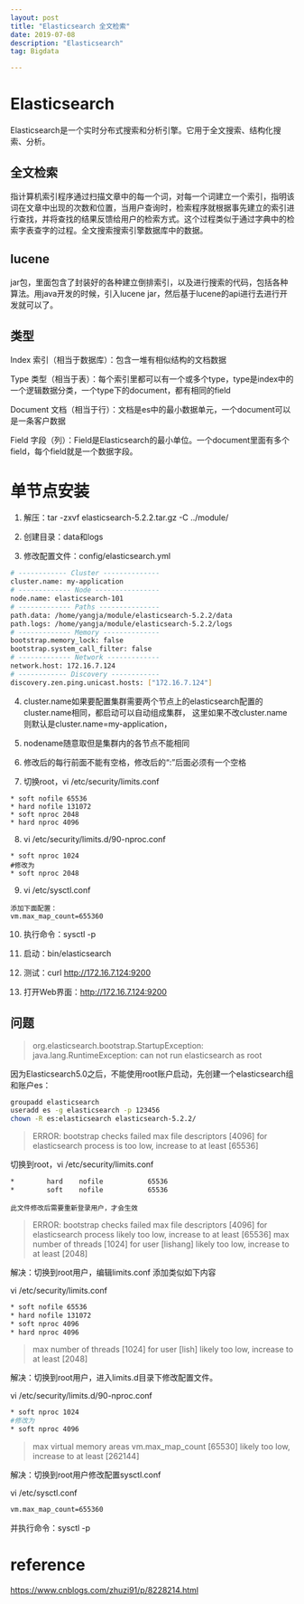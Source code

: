 ```yaml
---
layout: post
title: "Elasticsearch 全文检索"
date: 2019-07-08
description: "Elasticsearch"
tag: Bigdata

---
```


# Elasticsearch

Elasticsearch是一个实时分布式搜索和分析引擎。它用于全文搜索、结构化搜索、分析。


## 全文检索

指计算机索引程序通过扫描文章中的每一个词，对每一个词建立一个索引，指明该词在文章中出现的次数和位置，当用户查询时，检索程序就根据事先建立的索引进行查找，并将查找的结果反馈给用户的检索方式。这个过程类似于通过字典中的检索字表查字的过程。全文搜索搜索引擎数据库中的数据。


## lucene

jar包，里面包含了封装好的各种建立倒排索引，以及进行搜索的代码，包括各种算法。用java开发的时候，引入lucene jar，然后基于lucene的api进行去进行开发就可以了。



## 类型

Index 索引（相当于数据库）：包含一堆有相似结构的文档数据

Type 类型（相当于表）：每个索引里都可以有一个或多个type，type是index中的一个逻辑数据分类，一个type下的document，都有相同的field

Document 文档（相当于行）：文档是es中的最小数据单元，一个document可以是一条客户数据

Field 字段（列）：Field是Elasticsearch的最小单位。一个document里面有多个field，每个field就是一个数据字段。


# 单节点安装

1. 解压：tar -zxvf elasticsearch-5.2.2.tar.gz -C ../module/

2. 创建目录：data和logs

3. 修改配置文件：config/elasticsearch.yml

```sh
# ------------ Cluster --------------
cluster.name: my-application
# ------------- Node ----------------
node.name: elasticsearch-101
# ------------- Paths ---------------
path.data: /home/yangja/module/elasticsearch-5.2.2/data
path.logs: /home/yangja/module/elasticsearch-5.2.2/logs
# ------------- Memory --------------
bootstrap.memory_lock: false
bootstrap.system_call_filter: false
# ------------- Network -------------
network.host: 172.16.7.124 
# ------------ Discovery ------------
discovery.zen.ping.unicast.hosts: ["172.16.7.124"]
```

4. cluster.name如果要配置集群需要两个节点上的elasticsearch配置的cluster.name相同，都启动可以自动组成集群，
这里如果不改cluster.name则默认是cluster.name=my-application，

5. nodename随意取但是集群内的各节点不能相同

6. 修改后的每行前面不能有空格，修改后的“:”后面必须有一个空格

7. 切换root，vi /etc/security/limits.conf

```
* soft nofile 65536
* hard nofile 131072
* soft nproc 2048
* hard nproc 4096
```

8. vi /etc/security/limits.d/90-nproc.conf

```
* soft nproc 1024
#修改为
* soft nproc 2048
```

9. vi /etc/sysctl.conf 

```
添加下面配置：
vm.max_map_count=655360
```

10. 执行命令：sysctl -p

11. 启动：bin/elasticsearch

12. 测试：curl http://172.16.7.124:9200

13. 打开Web界面：http://172.16.7.124:9200


## 问题

> org.elasticsearch.bootstrap.StartupException: java.lang.RuntimeException: can not run elasticsearch as root

因为Elasticsearch5.0之后，不能使用root账户启动，先创建一个elasticsearch组和账户es：
```sh
groupadd elasticsearch
useradd es -g elasticsearch -p 123456
chown -R es:elasticsearch elasticsearch-5.2.2/
```


> ERROR: bootstrap checks failed
max file descriptors [4096] for elasticsearch process is too low, increase to at least [65536]

切换到root，vi /etc/security/limits.conf
```sh
*        hard    nofile           65536
*        soft    nofile           65536
```
`此文件修改后需要重新登录用户，才会生效`


> ERROR: bootstrap checks failed
max file descriptors [4096] for elasticsearch process likely too low, increase to at least [65536]
max number of threads [1024] for user [lishang] likely too low, increase to at least [2048]

解决：切换到root用户，编辑limits.conf 添加类似如下内容

vi /etc/security/limits.conf 

```sh
* soft nofile 65536
* hard nofile 131072
* soft nproc 4096
* hard nproc 4096
```


> max number of threads [1024] for user [lish] likely too low, increase to at least [2048]

解决：切换到root用户，进入limits.d目录下修改配置文件。

vi /etc/security/limits.d/90-nproc.conf 

```sh
* soft nproc 1024
#修改为
* soft nproc 4096
```


> max virtual memory areas vm.max_map_count [65530] likely too low, increase to at least [262144]

解决：切换到root用户修改配置sysctl.conf

vi /etc/sysctl.conf 
```sh
vm.max_map_count=655360
```
并执行命令：sysctl -p




# reference

https://www.cnblogs.com/zhuzi91/p/8228214.html

